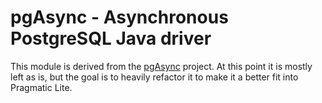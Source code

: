 # pgAsync - Asynchronous PostgreSQL Java driver

This module is derived from the [pgAsync](https://github.com/marat-gainullin/postgres-async-driver) project.
At this point it is mostly left as is, but the goal is to heavily refactor it to make it a better fit into Pragmatic Lite.
